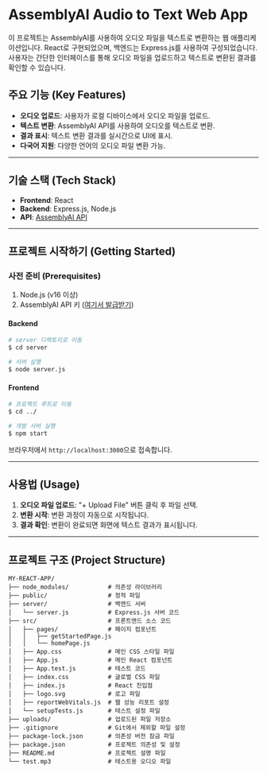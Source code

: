 # AssemblyAI Audio to Text Web App

이 프로젝트는 AssemblyAI를 사용하여 오디오 파일을 텍스트로 변환하는 웹 애플리케이션입니다. React로 구현되었으며, 백엔드는 Express.js를 사용하여 구성되었습니다. 사용자는 간단한 인터페이스를 통해 오디오 파일을 업로드하고 텍스트로 변환된 결과를 확인할 수 있습니다.

## 주요 기능 (Key Features)

- **오디오 업로드**: 사용자가 로컬 디바이스에서 오디오 파일을 업로드.
- **텍스트 변환**: AssemblyAI API를 사용하여 오디오를 텍스트로 변환.
- **결과 표시**: 텍스트 변환 결과를 실시간으로 UI에 표시.
- **다국어 지원**: 다양한 언어의 오디오 파일 변환 가능.

---

## 기술 스택 (Tech Stack)

- **Frontend**: React
- **Backend**: Express.js, Node.js
- **API**: [AssemblyAI API](https://www.assemblyai.com/)

---

## 프로젝트 시작하기 (Getting Started)

### 사전 준비 (Prerequisites)

1. Node.js (v16 이상)
2. AssemblyAI API 키 ([여기서 발급받기](https://www.assemblyai.com/dashboard))

#### Backend

```bash
# server 디렉토리로 이동
$ cd server

# 서버 실행
$ node server.js
```

#### Frontend

```bash
# 프로젝트 루트로 이동
$ cd ../

# 개발 서버 실행
$ npm start
```

브라우저에서 `http://localhost:3000`으로 접속합니다.

---

## 사용법 (Usage)

1. **오디오 파일 업로드**: "+ Upload File" 버튼 클릭 후 파일 선택.
2. **변환 시작**: 변환 과정이 자동으로 시작됩니다.
3. **결과 확인**: 변환이 완료되면 화면에 텍스트 결과가 표시됩니다.

---

## 프로젝트 구조 (Project Structure)

```
MY-REACT-APP/
├── node_modules/           # 의존성 라이브러리
├── public/                 # 정적 파일
├── server/                 # 백엔드 서버
│   └── server.js           # Express.js 서버 코드
├── src/                    # 프론트엔드 소스 코드
│   ├── pages/              # 페이지 컴포넌트
│   │   ├── getStartedPage.js
│   │   └── homePage.js
│   ├── App.css             # 메인 CSS 스타일 파일
│   ├── App.js              # 메인 React 컴포넌트
│   ├── App.test.js         # 테스트 코드
│   ├── index.css           # 글로벌 CSS 파일
│   ├── index.js            # React 진입점
│   ├── logo.svg            # 로고 파일
│   ├── reportWebVitals.js  # 웹 성능 리포트 설정
│   └── setupTests.js       # 테스트 설정 파일
├── uploads/                # 업로드된 파일 저장소
├── .gitignore              # Git에서 제외할 파일 설정
├── package-lock.json       # 의존성 버전 잠금 파일
├── package.json            # 프로젝트 의존성 및 설정
├── README.md               # 프로젝트 설명 파일
└── test.mp3                # 테스트용 오디오 파일
```